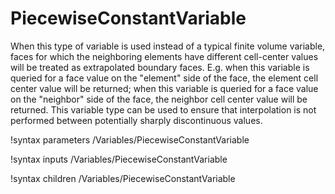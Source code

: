# PiecewiseConstantVariable

When this type of variable is used instead of a typical finite volume variable, faces for
which the neighboring elements have different cell-center values will be treated as
extrapolated boundary faces. E.g. when this variable is queried for a face value
on the "element" side of the face, the element cell center value will be
returned; when this variable is queried for a face value on the "neighbor" side
of the face, the neighbor cell center value will be returned. This variable type
can be used to ensure that interpolation is not performed between potentially
sharply discontinuous values.

!syntax parameters /Variables/PiecewiseConstantVariable

!syntax inputs /Variables/PiecewiseConstantVariable

!syntax children /Variables/PiecewiseConstantVariable
